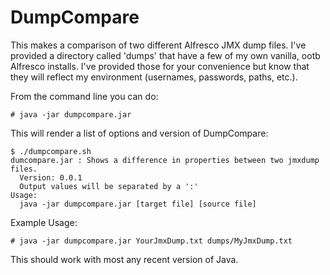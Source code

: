 # DumpCompare

This makes a comparison of two different Alfresco JMX dump files. I've provided a directory called 'dumps' that have a few of my own vanilla, ootb Alfresco installs. I've provided those for your convenience but know that they will reflect my environment (usernames, passwords, paths, etc.).

From the command line you can do:

```
# java -jar dumpcompare.jar
```

This will render a list of options and version of DumpCompare:

```
$ ./dumpcompare.sh 
dumcompare.jar : Shows a difference in properties between two jmxdump files.
  Version: 0.0.1
  Output values will be separated by a ':'
Usage: 
  java -jar dumpcompare.jar [target file] [source file]
```

Example Usage:

```
# java -jar dumpcompare.jar YourJmxDump.txt dumps/MyJmxDump.txt
```

This should work with most any recent version of Java. 

